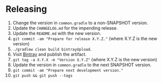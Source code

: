 Releasing
========

 1. Change the version in `common.gradle` to a non-SNAPSHOT version.
 2. Update the `CHANGELOG.md` for the impending release.
 3. Update the `README.md` with the new version.
 4. `git commit -am "Prepare for release X.Y.Z."` (where X.Y.Z is the new version)
 5. `./gradlew clean build bintrayUpload`.
 6. Visit [Bintray](https://bintray.com) and publish the artifact.
 7. `git tag -a X.Y.X -m "Version X.Y.Z"` (where X.Y.Z is the new version)
 8. Update the version in `common.gradle` to the next SNAPSHOT version.
 9. `git commit -am "Prepare next development version."`
 10. `git push && git push --tags`
